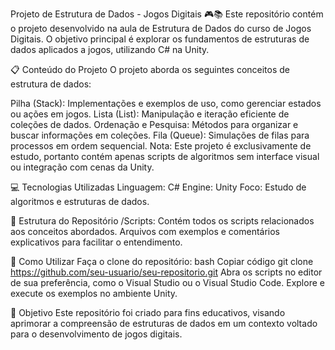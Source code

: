 Projeto de Estrutura de Dados - Jogos Digitais 🎮📚
Este repositório contém o projeto desenvolvido na aula de Estrutura de Dados do curso de Jogos Digitais. O objetivo principal é explorar os fundamentos de estruturas de dados aplicados a jogos, utilizando C# na Unity.

📋 Conteúdo do Projeto
O projeto aborda os seguintes conceitos de estrutura de dados:

Pilha (Stack): Implementações e exemplos de uso, como gerenciar estados ou ações em jogos.
Lista (List): Manipulação e iteração eficiente de coleções de dados.
Ordenação e Pesquisa: Métodos para organizar e buscar informações em coleções.
Fila (Queue): Simulações de filas para processos em ordem sequencial.
Nota: Este projeto é exclusivamente de estudo, portanto contém apenas scripts de algoritmos sem interface visual ou integração com cenas da Unity.

💻 Tecnologias Utilizadas
Linguagem: C#
Engine: Unity
Foco: Estudo de algoritmos e estruturas de dados.

📁 Estrutura do Repositório
/Scripts: Contém todos os scripts relacionados aos conceitos abordados.
Arquivos com exemplos e comentários explicativos para facilitar o entendimento.

🚀 Como Utilizar
Faça o clone do repositório:
bash
Copiar código
git clone https://github.com/seu-usuario/seu-repositorio.git
Abra os scripts no editor de sua preferência, como o Visual Studio ou o Visual Studio Code.
Explore e execute os exemplos no ambiente Unity.

🎯 Objetivo
Este repositório foi criado para fins educativos, visando aprimorar a compreensão de estruturas de dados em um contexto voltado para o desenvolvimento de jogos digitais.

